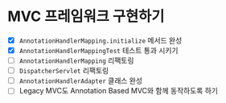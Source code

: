 # MVC 프레임워크 구현하기
- [x] `AnnotationHandlerMapping.initialize` 메서드 완성
- [x] `AnnotationHandlerMappingTest` 테스트 통과 시키기
- [ ] `AnnotationHandlerMapping` 리팩토링
- [ ] `DispatcherServlet` 리팩토링
- [ ] `AnnotationHandlerAdapter` 클래스 완성
- [ ] Legacy MVC도 Annotation Based MVC와 함께 동작하도록 하기
